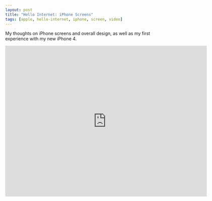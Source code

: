 ```yaml
---
layout: post
title: "Hello Internet: iPhone Screens"
tags: [apple, hello-internet, iphone, screen, video]
---
```


My thoughts on iPhone screens and overall design, as well as my first experience with my new iPhone 4.

<div class="video vimeo"><iframe src="http://player.vimeo.com/video/14208100?title=0&amp;byline=0&amp;portrait=0&amp;color=f05b35" width="640" height="480" frameborder="0"></iframe></div>